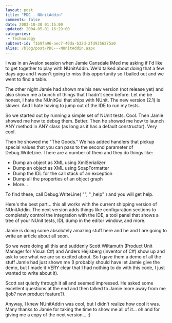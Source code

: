 ```yaml
---
layout: post
title: "PDC - NUnitAddin"
comments: false
date: 2003-10-30 01:15:00
updated: 2004-05-01 16:29:00
categories:
 - Technology
subtext-id: f1b9fa96-aec7-40da-b32d-2fd9356275a0
alias: /blog/post/PDC---NUnitAddin.aspx
---
```



I was in an Avalon session when Jamie Cansdale IMed me asking if I'd like to get together to play with NUnitAddin. We'd talked about doing that a few days ago and I wasn't going to miss this opportunity so I bailed out and we went to find a table.

The other night Jamie had shown me his new version (not release yet) and also shown me a bunch of things that I hadn't seen before. Let me be honest, I hate the NUnitGui that ships with NUnit. The new version (2.1) is slower. And I hate having to jump out of the IDE to run my tests.

So we started out by running a simple set of NUnit tests. Cool. Then Jamie showed me how to debug them. Better. Then he showed me how to launch ANY method in ANY class (as long as it has a default constructor). Very cool.

Then he showed me "The Goods." We has added handlers that pickup special values that you can pass to the second parameter of Debug.WriteLine. There are a number of them and they do things like:

  * Dump an object as XML using XmlSerializer
  * Dump an object as XML using SoapFormatter
  * Dump the IDL for the call stack of an exception
  * Dump all the properties of an object graph
  * More...

To find these, call Debug.WriteLine( "", "_help" ) and you will get help.

Here's the best part... this all works with the current shipping version of NUnitAddin. The next version adds things like configuration sections to completely control the integration with the IDE, a tool panel that shows a tree of your NUnit tests, IDL dump in the editor window, and more.

Jamie is doing some absolutely amazing stuff here and he and I are going to write an article about all soon.

So we were doing all this and suddenly Scott Wiltamuth (Product Unit Manager for Visual C#) and Anders Hejlsberg (inventor of C#) show up and ask to see what we are so excited about. So I gave them a demo of all the stuff Jamie had just shown me (I probably should have let Jamie give the demo, but I made it VERY clear that I had nothing to do with this code, I just wanted to write about it).

Scott sat quietly through it all and seemed impressed. He asked some excellent questions at the end and then talked to Jamie more away from me (job? new product feature?).

Anyway, I knew NUnitAddin was cool, but I didn't realize how cool it was. Many thanks to Jamie for taking the time to show me all of it... oh and for giving me a copy of the next version... :)
